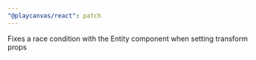 ```yaml
---
"@playcanvas/react": patch
---
```


Fixes a race condition with the Entity component when setting transform props
